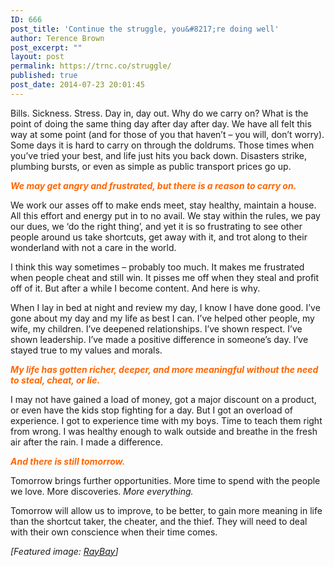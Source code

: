 ```yaml
---
ID: 666
post_title: 'Continue the struggle, you&#8217;re doing well'
author: Terence Brown
post_excerpt: ""
layout: post
permalink: https://trnc.co/struggle/
published: true
post_date: 2014-07-23 20:01:45
---
```

Bills. Sickness. Stress. Day in, day out. Why do we carry on? What is the point of doing the same thing day after day after day. We have all felt this way at some point (and for those of you that haven’t – you will, don’t worry). Some days it is hard to carry on through the doldrums. Those times when you’ve tried your best, and life just hits you back down. Disasters strike, plumbing bursts, or even as simple as public transport prices go up.

<p style="color: #ff6600;">
  <b><i>We may get angry and frustrated, but there is a reason to carry on.</i></b>
</p>

We work our asses off to make ends meet, stay healthy, maintain a house. All this effort and energy put in to no avail. We stay within the rules, we pay our dues, we ‘do the right thing’, and yet it is so frustrating to see other people around us take shortcuts, get away with it, and trot along to their wonderland with not a care in the world.

I think this way sometimes – probably too much. It makes me frustrated when people cheat and still win. It pisses me off when they steal and profit off of it. But after a while I become content. And here is why.

When I lay in bed at night and review my day, I know I have done good. I’ve gone about my day and my life as best I can. I’ve helped other people, my wife, my children. I’ve deepened relationships. I’ve shown respect. I’ve shown leadership. I’ve made a positive difference in someone’s day. I’ve stayed true to my values and morals.

<p style="color: #ff6600;">
  <b><i>My life has gotten richer, deeper, and more meaningful without the need to steal, cheat, or lie.</i></b>
</p>

I may not have gained a load of money, got a major discount on a product, or even have the kids stop fighting for a day. But I got an overload of experience. I got to experience time with my boys. Time to teach them right from wrong. I was healthy enough to walk outside and breathe in the fresh air after the rain. I made a difference.

<p style="color: #ff6600;">
  <b><i>And there is still tomorrow.</i></b>
</p>

Tomorrow brings further opportunities. More time to spend with the people we love. More discoveries. <em>More everything.</em>

Tomorrow will allow us to improve, to be better, to gain more meaning in life than the shortcut taker, the cheater, and the thief. They will need to deal with their own conscience when their time comes.

<em>[Featured image: <a href="http://unsplash.com/post/91300753899/download-by-raybay">RayBay</a>]</em>